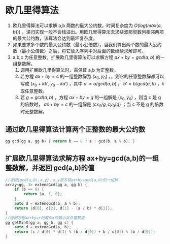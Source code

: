 # 欧几里得算法

1. 欧几里得算法可以求解 a,b 两数的最大公约数，时间复杂度为 $O(log(max(a,b)))$ ，递归实现一般不会栈溢出。用欧几里得算法去求斐波那契数列相邻两项的最大公约数，该算法会达到最坏复杂度。
2. 如果要求多个数的最大公约数（最小公倍数），当我们算出两个数的最大公约数（最小公倍数）之后，将它放入序列中对后面的数继续求解即可。
3. a,b,c 为任意整数，扩展欧几里得算法可以求解方程 $ax+by=gcd(a,b)$ 的一组整数解。
   1. 调用扩展欧几里得算法时，需保证 a,b 为正整数。
   2. 若方程 $ax+by=c$ 的一组整数解为 $(x_0,y_0)$ ，，则它的任意整数解都可以写成 $(x_0+kb', y_0-ka')$ ，其中 $a'=a/gcd(a,b)$ ， $b'=b/gcd(a,b)$ ，k 取任意整数。
   3. 若 $g=gcd(a,b)$ ，方程 $ax+by=g$ 的一组解是 $(x_0,y_0)$ ，则当 c 是 g 的倍数时， $ax+by=c$ 的一组解是 $(cx_0/g, cy_0/g)$ ；当 c 不是 g 的倍数时无整数解。

## 通过欧几里得算法计算两个正整数的最大公约数

```cpp
gg gcd(gg a, gg b) { return b == 0 ? a : gcd(b, a % b); }
```

## 扩展欧几里得算法求解方程 ax+by=gcd(a,b)的一组整数解，并返回 gcd(a,b)的值

```cpp
//返回{gcd(a,b),x,y}，x,y是方程ax+by=gcd(a,b)的一组解
array<gg, 3> extendGcd(gg a, gg b) {
    if (b == 0) {
        return {a, 1, 0};
    }
    auto d = extendGcd(b, a % b);
    return {d[0], d[2], d[1] - (a / b) * d[2]};
}
//返回方程ax+by=c的解中x的最小非负整数值
gg getMinX(gg a, gg b, gg c) {
    auto d = extendGcd(a, b);
    return (c / d[0] * d[1] % (b / d[0]) + b / d[0]) % (b / d[0]);
}
```
